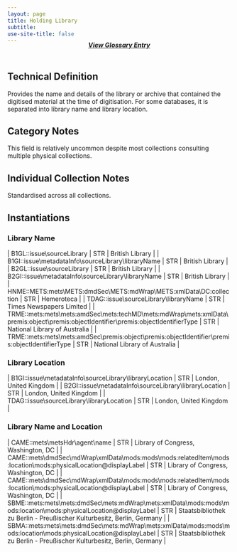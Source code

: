 ```yaml
---
layout: page
title: Holding Library
subtitle:  
use-site-title: false
---
```


<h4 style="text-align:center;font-style:italic;margin-top:-20px;margin-bottom:50px;"><a href="../../glossary/holding-library">View Glossary Entry</a></h4>

## Technical Definition

Provides the name and details of the library or archive that contained
the digitised material at the time of digitisation. For some databases,
it is separated into library name and library location.

## Category Notes

This field is relatively uncommon despite most collections consulting
multiple physical collections.

## Individual Collection Notes

Standardised across all collections.

## Instantiations

### Library Name  

| B1GL::issue\\sourceLibrary  | STR | British Library  |
| B1GI::issue\\metadataInfo\\sourceLibrary\\libraryName  | STR | British Library  |
| B2GL::issue\\sourceLibrary  | STR | British Library  |
| B2GI::issue\\metadataInfo\\sourceLibrary\\libraryName  | STR | British Library  |
| HNME::METS:mets\\METS:dmdSec\\METS:mdWrap\\METS:xmlData\\DC:collection  | STR | Hemeroteca  |
| TDAG::issue\\sourceLibrary\\libraryName  | STR | Times Newspapers Limited  |
| TRME::mets:mets\\mets:amdSec\\mets:techMD\\mets:mdWrap\\mets:xmlData\\premis:object\\premis:objectIdentifier\\premis:objectIdentifierType | STR | National Library of Australia |
| TRME::mets:mets\\mets:amdSec\\premis:object\\premis:objectIdentifier\\premis:objectIdentifierType  | STR | National Library of Australia |

### Library Location  

| B1GI::issue\\metadataInfo\\sourceLibrary\\libraryLocation | STR | London, United Kingdom |
| B2GI::issue\\metadataInfo\\sourceLibrary\\libraryLocation | STR | London, United Kingdom |
| TDAG::issue\\sourceLibrary\\libraryLocation  | STR | London, United Kingdom |

### Library Name and Location  

| CAME::mets\\metsHdr\\agent\\name  | STR | Library of Congress, Washington, DC  |
| CAME::mets\\dmdSec\\mdWrap\\xmlData\\mods:mods\\mods:relatedItem\\mods:location\\mods:physicalLocation@displayLabel  | STR | Library of Congress, Washington, DC  |
| CAME::mets\\dmdSec\\mdWrap\\xmlData\\mods:mods\\mods:relatedItem\\mods:location\\mods:physicalLocation@displayLabel  | STR | Library of Congress, Washington, DC  |
| SBME::mets:mets\\mets:dmdSec\\mets:mdWrap\\mets:xmlData\\mods:mods\\mods:location\\mods:physicalLocation@displayLabel | STR | Staatsbibliothek zu Berlin - Preußischer Kulturbesitz, Berlin, Germany |
| SBMA::mets:mets\\mets:dmdSec\\mets:mdWrap\\mets:xmlData\\mods:mods\\mods:location\\mods:physicalLocation@displayLabel | STR | Staatsbibliothek zu Berlin - Preußischer Kulturbesitz, Berlin, Germany |
